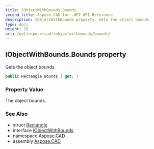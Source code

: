 ```yaml
---
title: IObjectWithBounds.Bounds
second_title: Aspose.CAD for .NET API Reference
description: IObjectWithBounds property. Gets the object bounds
type: docs
weight: 10
url: /net/aspose.cad/iobjectwithbounds/bounds/
---
```

## IObjectWithBounds.Bounds property

Gets the object bounds.

```csharp
public Rectangle Bounds { get; }
```

### Property Value

The object bounds.

### See Also

* struct [Rectangle](../../rectangle/)
* interface [IObjectWithBounds](../)
* namespace [Aspose.CAD](../../iobjectwithbounds/)
* assembly [Aspose.CAD](../../../)


